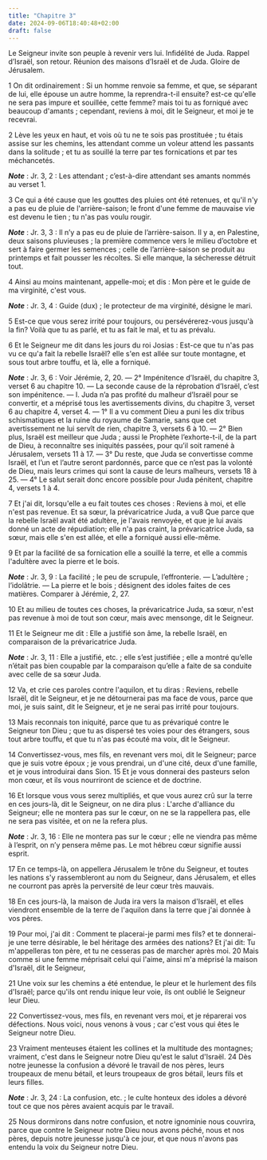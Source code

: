 ```yaml
---
title: "Chapitre 3"
date: 2024-09-06T18:40:48+02:00
draft: false
---
```



Le Seigneur invite son peuple à revenir vers lui.
Infidélité de Juda.
Rappel d’Israël, son retour.
Réunion des maisons d’Israël et de Juda.
Gloire de Jérusalem.


1 On dit ordinairement : Si un homme renvoie sa femme, et que, se séparant de lui, elle épouse un autre homme, la reprendra-t-il ensuite? est-ce qu'elle ne sera pas impure et souillée, cette femme? mais toi tu as forniqué avec beaucoup d'amants ; cependant, reviens à moi, dit le Seigneur, et moi je te recevrai.


2 Lève les yeux en haut, et vois où tu ne te sois pas prostituée ; tu étais assise sur les chemins, les attendant comme un voleur attend les passants dans la solitude ; et tu as souillé la terre par tes fornications et par tes méchancetés.

***Note*** :  Jr. 3, 2 : Les attendant ; c’est-à-dire attendant ses amants nommés au verset 1.


3 Ce qui a été cause que les gouttes des pluies ont été retenues, et qu'il n'y a pas eu de pluie de l'arrière-saison; le front d'une femme de mauvaise vie est devenu le tien ; tu n'as pas voulu rougir.

***Note*** :  Jr. 3, 3 : Il n’y a pas eu de pluie de l’arrière-saison. Il y a, en Palestine, deux saisons pluvieuses ; la première commence vers le milieu d’octobre et sert à faire germer les semences ; celle de l’arrière-saison se produit au printemps et fait pousser les récoltes. Si elle manque, la sécheresse détruit tout.


4 Ainsi au moins maintenant, appelle-moi; et dis : Mon père et le guide de ma virginité, c'est vous.

***Note*** :  Jr. 3, 4 : Guide (dux) ; le protecteur de ma virginité, désigne le mari.

5 Est-ce que vous serez irrité pour toujours, ou persévérerez-vous jusqu'à la fin? Voilà que tu as parlé, et tu as fait le mal, et tu as prévalu.


6 Et le Seigneur me dit dans les jours du roi Josias : Est-ce que tu n'as pas vu ce qu'a fait la rebelle Israël? elle s'en est allée sur toute montagne, et sous tout arbre touffu, et là, elle a forniqué.

***Note*** :  Jr. 3, 6 : Voir Jérémie, 2, 20. ― 2° Impénitence d’Israël, du chapitre 3, verset 6 au chapitre 10. ― La seconde cause de la réprobation d’Israël, c’est son impénitence. ― I. Juda n’a pas profité du malheur d’Israël pour se convertir, et a méprisé tous les avertissements divins, du chapitre 3, verset 6 au chapitre 4, verset 4. ― 1° Il a vu comment Dieu a puni les dix tribus schismatiques et la ruine du royaume de Samarie, sans que cet avertissement ne lui servît de rien, chapitre 3, versets 6 à 10. ― 2° Bien plus, Israël est meilleur que Juda ; aussi le Prophète l’exhorte-t-il, de la part de Dieu, à reconnaître ses iniquités passées, pour qu’il soit ramené à Jérusalem, versets 11 à 17. ― 3° Du reste, que Juda se convertisse comme Israël, et l’un et l’autre seront pardonnés, parce que ce n’est pas la volonté de Dieu, mais leurs crimes qui sont la cause de leurs malheurs, versets 18 à 25. ― 4° Le salut serait donc encore possible pour Juda pénitent, chapitre 4, versets 1 à 4.

7 Et j'ai dit, lorsqu'elle a eu fait toutes ces choses : Reviens à moi, et elle n'est pas revenue. Et sa sœur, la prévaricatrice Juda, a vu8 Que parce que la rebelle Israël avait été adultère, je l'avais renvoyée, et que je lui avais donné un acte de répudiation; elle n'a pas craint, la prévaricatrice Juda, sa sœur, mais elle s'en est allée, et elle a forniqué aussi elle-même.


9 Et par la facilité de sa fornication elle a souillé la terre, et elle a commis l'adultère avec la pierre et le bois.

***Note*** :  Jr. 3, 9 : La facilité ; le peu de scrupule, l’effronterie. ― L’adultère ; l’idolâtrie. ― La pierre et le bois ; désignent des idoles faites de ces matières. Comparer à Jérémie, 2, 27.

10 Et au milieu de toutes ces choses, la prévaricatrice Juda, sa sœur, n'est pas revenue à moi de tout son cœur, mais avec mensonge, dit le Seigneur.


11 Et le Seigneur me dit : Elle a justifié son âme, la rebelle Israël, en comparaison de la prévaricatrice Juda.

***Note*** :  Jr. 3, 11 : Elle a justifié, etc. ; elle s’est justifiée ; elle a montré qu’elle n’était pas bien coupable par la comparaison qu’elle a faite de sa conduite avec celle de sa sœur Juda.

12 Va, et crie ces paroles contre l'aquilon, et tu diras : Reviens, rebelle Israël, dit le Seigneur, et je ne détournerai pas ma face de vous, parce que moi, je suis saint, dit le Seigneur, et je ne serai pas irrité pour toujours.


13 Mais reconnais ton iniquité, parce que tu as prévariqué contre le Seigneur ton Dieu ; que tu as dispersé tes voies pour des étrangers, sous tout arbre touffu, et que tu n'as pas écouté ma voix, dit le Seigneur.


14 Convertissez-vous, mes fils, en revenant vers moi, dit le Seigneur; parce que je suis votre époux ; je vous prendrai, un d'une cité, deux d'une famille, et je vous introduirai dans Sion. 15 Et je vous donnerai des pasteurs selon mon cœur, et ils vous nourriront de science et de doctrine.


16 Et lorsque vous vous serez multipliés, et que vous aurez crû sur la terre en ces jours-là, dit le Seigneur, on ne dira plus : L'arche d'alliance du Seigneur; elle ne montera pas sur le cœur, on ne se la rappellera pas, elle ne sera pas visitée, et on ne la refera plus.

***Note*** :  Jr. 3, 16 : Elle ne montera pas sur le cœur ; elle ne viendra pas même à l’esprit, on n’y pensera même pas. Le mot hébreu cœur signifie aussi esprit.


17 En ce temps-là, on appellera Jérusalem le trône du Seigneur, et toutes les nations s'y rassembleront au nom du Seigneur, dans Jérusalem, et elles ne courront pas après la perversité de leur cœur très mauvais.


18 En ces jours-là, la maison de Juda ira vers la maison d'Israël, et elles viendront ensemble de la terre de l'aquilon dans la terre que j'ai donnée à vos pères.


19 Pour moi, j'ai dit : Comment te placerai-je parmi mes fils? et te donnerai-je une terre désirable, le bel héritage des armées des nations? Et j'ai dit: Tu m'appelleras ton père, et tu ne cesseras pas de marcher après moi. 20 Mais comme si une femme méprisait celui qui l'aime, ainsi m'a méprisé la maison d'Israël, dit le Seigneur,


21 Une voix sur les chemins a été entendue, le pleur et le hurlement des fils d'Israël; parce qu'ils ont rendu inique leur voie, ils ont oublié le Seigneur leur Dieu.


22 Convertissez-vous, mes fils, en revenant vers moi, et je réparerai vos défections. Nous voici, nous venons à vous ; car c'est vous qui êtes le Seigneur notre Dieu.


23 Vraiment menteuses étaient les collines et la multitude des montagnes; vraiment, c'est dans le Seigneur notre Dieu qu'est le salut d'Israël. 24 Dès notre jeunesse la confusion a dévoré le travail de nos pères, leurs troupeaux de menu bétail, et leurs troupeaux de gros bétail, leurs fils et leurs filles.

***Note*** :  Jr. 3, 24 : La confusion, etc. ; le culte honteux des idoles a dévoré tout ce que nos pères avaient acquis par le travail.

25 Nous dormirons dans notre confusion, et notre ignominie nous couvrira, parce que contre le Seigneur notre Dieu nous avons péché, nous et nos pères, depuis notre jeunesse jusqu'à ce jour, et que nous n'avons pas entendu la voix du Seigneur notre Dieu.

